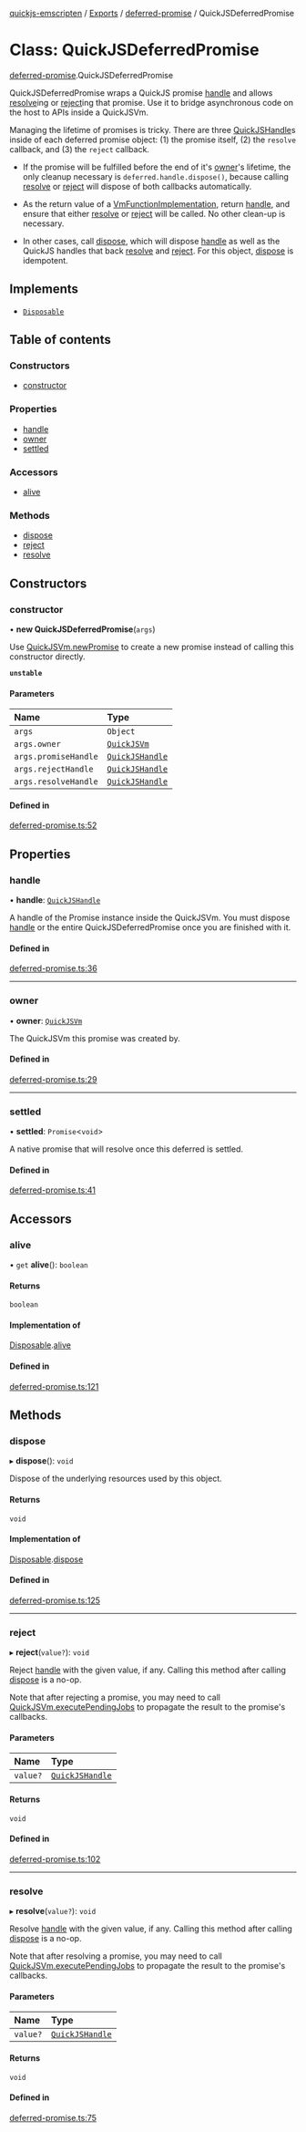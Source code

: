 [quickjs-emscripten](../README.md) / [Exports](../modules.md) / [deferred-promise](../modules/deferred_promise.md) / QuickJSDeferredPromise

# Class: QuickJSDeferredPromise

[deferred-promise](../modules/deferred_promise.md).QuickJSDeferredPromise

QuickJSDeferredPromise wraps a QuickJS promise [handle](deferred_promise.QuickJSDeferredPromise.md#handle) and allows
[resolve](deferred_promise.QuickJSDeferredPromise.md#resolve)ing or [reject](deferred_promise.QuickJSDeferredPromise.md#reject)ing that promise. Use it to bridge asynchronous
code on the host to APIs inside a QuickJSVm.

Managing the lifetime of promises is tricky. There are three
[QuickJSHandle](../modules/quickjsvm.md#quickjshandle)s inside of each deferred promise object: (1) the promise
itself, (2) the `resolve` callback, and (3) the `reject` callback.

- If the promise will be fulfilled before the end of it's [owner](deferred_promise.QuickJSDeferredPromise.md#owner)'s lifetime,
  the only cleanup necessary is `deferred.handle.dispose()`, because
  calling [resolve](deferred_promise.QuickJSDeferredPromise.md#resolve) or [reject](deferred_promise.QuickJSDeferredPromise.md#reject) will dispose of both callbacks automatically.

- As the return value of a [VmFunctionImplementation](../modules/vm_interface.md#vmfunctionimplementation), return [handle](deferred_promise.QuickJSDeferredPromise.md#handle),
  and ensure that either [resolve](deferred_promise.QuickJSDeferredPromise.md#resolve) or [reject](deferred_promise.QuickJSDeferredPromise.md#reject) will be called. No other
  clean-up is necessary.

- In other cases, call [dispose](deferred_promise.QuickJSDeferredPromise.md#dispose), which will dispose [handle](deferred_promise.QuickJSDeferredPromise.md#handle) as well as the
  QuickJS handles that back [resolve](deferred_promise.QuickJSDeferredPromise.md#resolve) and [reject](deferred_promise.QuickJSDeferredPromise.md#reject). For this object,
  [dispose](deferred_promise.QuickJSDeferredPromise.md#dispose) is idempotent.

## Implements

- [`Disposable`](../interfaces/lifetime.Disposable.md)

## Table of contents

### Constructors

- [constructor](deferred_promise.QuickJSDeferredPromise.md#constructor)

### Properties

- [handle](deferred_promise.QuickJSDeferredPromise.md#handle)
- [owner](deferred_promise.QuickJSDeferredPromise.md#owner)
- [settled](deferred_promise.QuickJSDeferredPromise.md#settled)

### Accessors

- [alive](deferred_promise.QuickJSDeferredPromise.md#alive)

### Methods

- [dispose](deferred_promise.QuickJSDeferredPromise.md#dispose)
- [reject](deferred_promise.QuickJSDeferredPromise.md#reject)
- [resolve](deferred_promise.QuickJSDeferredPromise.md#resolve)

## Constructors

### constructor

• **new QuickJSDeferredPromise**(`args`)

Use [QuickJSVm.newPromise](quickjsvm.QuickJSVm.md#newpromise) to create a new promise instead of calling
this constructor directly.

**`unstable`**

#### Parameters

| Name | Type |
| :------ | :------ |
| `args` | `Object` |
| `args.owner` | [`QuickJSVm`](quickjsvm.QuickJSVm.md) |
| `args.promiseHandle` | [`QuickJSHandle`](../modules/quickjsvm.md#quickjshandle) |
| `args.rejectHandle` | [`QuickJSHandle`](../modules/quickjsvm.md#quickjshandle) |
| `args.resolveHandle` | [`QuickJSHandle`](../modules/quickjsvm.md#quickjshandle) |

#### Defined in

[deferred-promise.ts:52](https://github.com/justjake/quickjs-emscripten/blob/master/ts/deferred-promise.ts#L52)

## Properties

### handle

• **handle**: [`QuickJSHandle`](../modules/quickjsvm.md#quickjshandle)

A handle of the Promise instance inside the QuickJSVm.
You must dispose [handle](deferred_promise.QuickJSDeferredPromise.md#handle) or the entire QuickJSDeferredPromise once you
are finished with it.

#### Defined in

[deferred-promise.ts:36](https://github.com/justjake/quickjs-emscripten/blob/master/ts/deferred-promise.ts#L36)

___

### owner

• **owner**: [`QuickJSVm`](quickjsvm.QuickJSVm.md)

The QuickJSVm this promise was created by.

#### Defined in

[deferred-promise.ts:29](https://github.com/justjake/quickjs-emscripten/blob/master/ts/deferred-promise.ts#L29)

___

### settled

• **settled**: `Promise`<`void`\>

A native promise that will resolve once this deferred is settled.

#### Defined in

[deferred-promise.ts:41](https://github.com/justjake/quickjs-emscripten/blob/master/ts/deferred-promise.ts#L41)

## Accessors

### alive

• `get` **alive**(): `boolean`

#### Returns

`boolean`

#### Implementation of

[Disposable](../interfaces/lifetime.Disposable.md).[alive](../interfaces/lifetime.Disposable.md#alive)

#### Defined in

[deferred-promise.ts:121](https://github.com/justjake/quickjs-emscripten/blob/master/ts/deferred-promise.ts#L121)

## Methods

### dispose

▸ **dispose**(): `void`

Dispose of the underlying resources used by this object.

#### Returns

`void`

#### Implementation of

[Disposable](../interfaces/lifetime.Disposable.md).[dispose](../interfaces/lifetime.Disposable.md#dispose)

#### Defined in

[deferred-promise.ts:125](https://github.com/justjake/quickjs-emscripten/blob/master/ts/deferred-promise.ts#L125)

___

### reject

▸ **reject**(`value?`): `void`

Reject [handle](deferred_promise.QuickJSDeferredPromise.md#handle) with the given value, if any.
Calling this method after calling [dispose](deferred_promise.QuickJSDeferredPromise.md#dispose) is a no-op.

Note that after rejecting a promise, you may need to call
[QuickJSVm.executePendingJobs](quickjsvm.QuickJSVm.md#executependingjobs) to propagate the result to the promise's
callbacks.

#### Parameters

| Name | Type |
| :------ | :------ |
| `value?` | [`QuickJSHandle`](../modules/quickjsvm.md#quickjshandle) |

#### Returns

`void`

#### Defined in

[deferred-promise.ts:102](https://github.com/justjake/quickjs-emscripten/blob/master/ts/deferred-promise.ts#L102)

___

### resolve

▸ **resolve**(`value?`): `void`

Resolve [handle](deferred_promise.QuickJSDeferredPromise.md#handle) with the given value, if any.
Calling this method after calling [dispose](deferred_promise.QuickJSDeferredPromise.md#dispose) is a no-op.

Note that after resolving a promise, you may need to call
[QuickJSVm.executePendingJobs](quickjsvm.QuickJSVm.md#executependingjobs) to propagate the result to the promise's
callbacks.

#### Parameters

| Name | Type |
| :------ | :------ |
| `value?` | [`QuickJSHandle`](../modules/quickjsvm.md#quickjshandle) |

#### Returns

`void`

#### Defined in

[deferred-promise.ts:75](https://github.com/justjake/quickjs-emscripten/blob/master/ts/deferred-promise.ts#L75)
